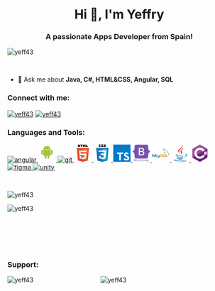 <h1 align="center">Hi 👋, I'm Yeffry</h1>
<h3 align="center">A passionate Apps Developer from Spain!</h3>

<p align="left"> <img src="https://komarev.com/ghpvc/?username=yeff43&label=Profile%20views&color=0e75b6&style=flat" alt="yeff43" /> </p>

<p align="left"> <a href="https://twitter.com/" target="blank"><img src="https://img.shields.io/twitter/follow/?logo=twitter&style=for-the-badge" alt="" /></a> </p>

- 💬 Ask me about **Java, C#, HTML&CSS, Angular, SQL**

<h3 align="left">Connect with me:</h3>
<p align="left">
<a href="https://linkedin.com/in/yeff43" target="blank"><img align="center" src="https://raw.githubusercontent.com/rahuldkjain/github-profile-readme-generator/master/src/images/icons/Social/linked-in-alt.svg" alt="yeff43" height="30" width="40" /></a>
<a href="https://instagram.com/yeff43" target="blank"><img align="center" src="https://raw.githubusercontent.com/rahuldkjain/github-profile-readme-generator/master/src/images/icons/Social/instagram.svg" alt="yeff43" height="30" width="40" /></a>
</p>

<h3 align="left">Languages and Tools:</h3>

<p align="left">
 
<a href="https://angular.io" target="_blank" rel="noreferrer"> <img src="https://angular.io/assets/images/logos/angular/angular.svg" alt="angular" width="40" height="40"/> </a>
<a href="https://developer.android.com" target="_blank" rel="noreferrer"> <img src="https://raw.githubusercontent.com/devicons/devicon/master/icons/android/android-original-wordmark.svg" alt="android" width="40" height="40"/> </a>
<a href="https://git-scm.com/" target="_blank" rel="noreferrer"> <img src="https://www.vectorlogo.zone/logos/git-scm/git-scm-icon.svg" alt="git" width="40" height="40"/> </a>
<a href="https://www.w3.org/html/" target="_blank" rel="noreferrer"> <img src="https://raw.githubusercontent.com/devicons/devicon/master/icons/html5/html5-original-wordmark.svg" alt="html5" width="40" height="40"/> </a>
<a href="https://www.w3schools.com/css/" target="_blank" rel="noreferrer"> <img src="https://raw.githubusercontent.com/devicons/devicon/master/icons/css3/css3-original-wordmark.svg" alt="css3" width="40" height="40"/> </a>
<a href="https://www.typescriptlang.org/" target="_blank" rel="noreferrer"> <img src="https://raw.githubusercontent.com/devicons/devicon/master/icons/typescript/typescript-original.svg" alt="typescript" width="40" height="40"/> </a>
<a href="https://getbootstrap.com" target="_blank" rel="noreferrer"> <img src="https://raw.githubusercontent.com/devicons/devicon/master/icons/bootstrap/bootstrap-plain-wordmark.svg" alt="bootstrap" width="40" height="40"/> </a>
<a href="https://www.mysql.com/" target="_blank" rel="noreferrer"> <img src="https://raw.githubusercontent.com/devicons/devicon/master/icons/mysql/mysql-original-wordmark.svg" alt="mysql" width="40" height="40"/> </a>
<a href="https://www.java.com" target="_blank" rel="noreferrer"> <img src="https://raw.githubusercontent.com/devicons/devicon/master/icons/java/java-original.svg" alt="java" width="40" height="40"/>
<a href="https://www.w3schools.com/cs/" target="_blank" rel="noreferrer"> <img src="https://raw.githubusercontent.com/devicons/devicon/master/icons/csharp/csharp-original.svg" alt="csharp" width="40" height="40"/> </a>
<a href="https://www.figma.com/" target="_blank" rel="noreferrer"> <img src="https://www.vectorlogo.zone/logos/figma/figma-icon.svg" alt="figma" width="40" height="40"/> </a>
<a href="https://unity.com/" target="_blank" rel="noreferrer"> <img src="https://www.vectorlogo.zone/logos/unity3d/unity3d-icon.svg" alt="unity" width="40" height="40"/> </a>
</p>

<br>
<p>&nbsp;<img align="left" src="https://github-readme-stats.vercel.app/api?username=yeff43&show_icons=true&locale=en" alt="yeff43" /></p>
<p><img align="left" src="https://github-readme-stats.vercel.app/api/top-langs?username=yeff43&show_icons=true&locale=en&layout=compact" alt="yeff43" /></p>
<br>
<br>
<br>
<br>
<br>
<br>

<h3 align="left">Support:</h3>
<p><a href="https://www.buymeacoffee.com/yeff43"> <img align="left" src="https://cdn.buymeacoffee.com/buttons/v2/default-yellow.png" height="50" width="210" alt="yeff43" /></a><a href="https://ko-fi.com/yeff43"> <img align="left" src="https://cdn.ko-fi.com/cdn/kofi3.png?v=3" height="50" width="210" alt="yeff43" /></a></p><br><br>
